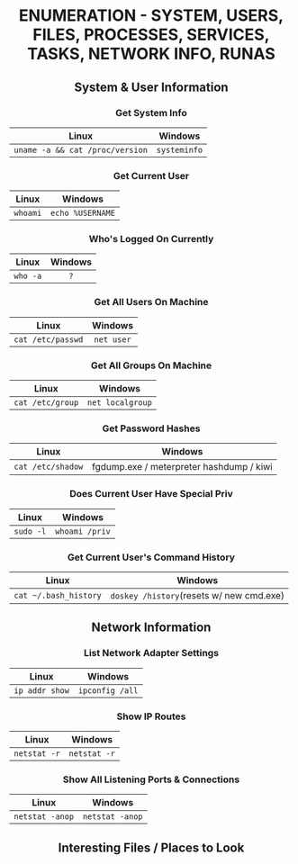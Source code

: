 <div align="center">

  
  
# ENUMERATION - SYSTEM, USERS, FILES, PROCESSES, SERVICES, TASKS, NETWORK INFO, RUNAS

## System & User Information

### Get System Info
| Linux | Windows |
|:-----:|:-----:|
|```uname -a && cat /proc/version```|```systeminfo```|

### Get Current User

| Linux | Windows |
|:-----:|:-----:|
|```whoami```|```echo %USERNAME```|

### Who's Logged On Currently

| Linux | Windows |
|:-----:|:-----:|
|```who -a```|```?```|

### Get All Users On Machine

| Linux | Windows |
|:-----:|:-----:|
|```cat /etc/passwd```|```net user```|

### Get All Groups On Machine

| Linux | Windows |
|:-----:|:-----:|
|```cat /etc/group```|```net localgroup```|

### Get Password Hashes

| Linux | Windows |
|:-----:|:-----:|
|```cat /etc/shadow```|fgdump.exe / meterpreter hashdump / kiwi|

### Does Current User Have Special Priv

| Linux | Windows |
|:-----:|:-----:|
|```sudo -l```|```whoami /priv```|

### Get Current User's Command History

| Linux | Windows |
|:-----:|:-----:|
|```cat ~/.bash_history```|```doskey /history```(resets w/ new cmd.exe)|

## Network Information

### List Network Adapter Settings

| Linux | Windows |
|:-----:|:-----:|
|```ip addr show```|```ipconfig /all```|

### Show IP Routes

| Linux | Windows |
|:-----:|:-----:|
|```netstat -r```|```netstat -r```|

### Show All Listening Ports & Connections

| Linux | Windows |
|:-----:|:-----:|
|```netstat -anop```|```netstat -anop```|

## Interesting Files / Places to Look

### 
</div>
